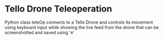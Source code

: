 # Tello Drone Teleoperation
Python class teleOp connects to a Tello Drone and controls its movement using keyboard input
while showing the live feed from the drone that can be screenshotted and saved using 'e'
